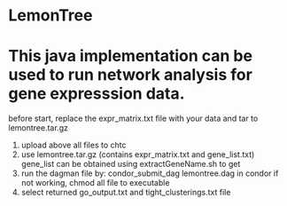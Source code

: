 # LemonTree

# This java implementation can be used to run network analysis for gene expresssion data.

before start,  replace the expr_matrix.txt file with your data and tar to lemontree.tar.gz

1. upload above all files to chtc
2. use lemontree.tar.gz (contains expr_matrix.txt and gene_list.txt) 
    gene_list can be obtained using extractGeneName.sh to get
3. run the dagman file  by:  condor_submit_dag lemontree.dag in condor
     if not working, chmod all file to executable
4. select returned  go_output.txt and tight_clusterings.txt  file

